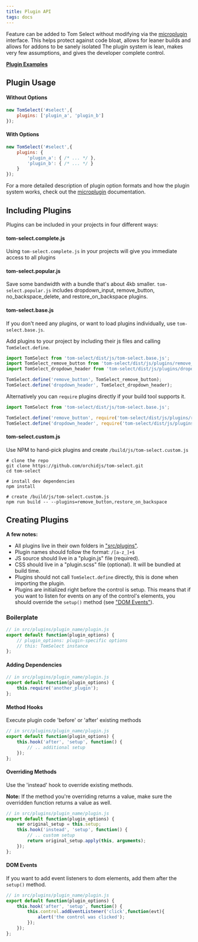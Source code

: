 ```yaml
---
title: Plugin API
tags: docs
---
```


Feature can be added to Tom Select without modifying via the [microplugin](https://github.com/brianreavis/microplugin.js) interface.
This helps protect against code bloat, allows for leaner builds and allows for addons to be sanely isolated
The plugin system is lean, makes very few assumptions, and gives the developer complete control.

**[Plugin Examples](/plugins)**

## Plugin Usage

#### Without Options

```js
new TomSelect('#select',{
	plugins: ['plugin_a', 'plugin_b']
});
```

#### With Options

```js
new TomSelect('#select',{
	plugins: {
		'plugin_a': { /* ... */ },
		'plugin_b': { /* ... */ }
	}
});
```

For a more detailed description of plugin option formats and how the plugin system works, check out the [microplugin](https://github.com/brianreavis/microplugin.js) documentation.


## Including Plugins

Plugins can be included in your projects in four different ways:

#### tom-select.complete.js
Using <code>tom-select.complete.js</code> in your projects will give you immediate access to all plugins

#### tom-select.popular.js
Save some bandwidth with a bundle that's about 4kb smaller. <code>tom-select.popular.js</code> includes dropdown_input, remove_button, no_backspace_delete, and restore_on_backspace plugins.

#### tom-select.base.js
If you don't need any plugins, or want to load plugins individually, use <code>tom-select.base.js</code>.

Add plugins to your project by including their js files and calling `TomSelect.define`.

```js
import TomSelect from 'tom-select/dist/js/tom-select.base.js';
import TomSelect_remove_button from 'tom-select/dist/js/plugins/remove_button.js';
import TomSelect_dropdown_header from 'tom-select/dist/js/plugins/dropdown_header.js';

TomSelect.define('remove_button', TomSelect_remove_button);
TomSelect.define('dropdown_header', TomSelect_dropdown_header);
```

Alternatively you can `require` plugins directly if your build tool supports it.

```js
import TomSelect from 'tom-select/dist/js/tom-select.base.js';

TomSelect.define('remove_button', require('tom-select/dist/js/plugins/remove_button.js'));
TomSelect.define('dropdown_header', require('tom-select/dist/js/plugins/dropdown_header.js'));
```


#### tom-select.custom.js
Use NPM to hand-pick plugins and create <code>/build/js/tom-select.custom.js</code>

```shell
# clone the repo
git clone https://github.com/orchidjs/tom-select.git
cd tom-select

# install dev dependencies
npm install

# create /build/js/tom-select.custom.js
npm run build -- --plugins=remove_button,restore_on_backspace
```

## Creating Plugins

**A few notes:**
- All plugins live in their own folders in ["src/plugins"](https://github.com/orchidjs/tom-select/tree/master/src/plugins).
- Plugin names should follow the format: `/[a-z_]+$`
- JS source should live in a "plugin.js" file (required).
- CSS should live in a "plugin.scss" file (optional). It will be bundled at build time.
- Plugins should not call `TomSelect.define` directly, this is done when importing the plugin.
- Plugins are initialized right before the control is setup.
  This means that if you want to listen for events on any of the control's
  elements, you should override the `setup()` method (see ["DOM Events"](#dom-events)).


### Boilerplate

```js
// in src/plugins/plugin_name/plugin.js
export default function(plugin_options) {
	// plugin_options: plugin-specific options
	// this: TomSelect instance
};
```

#### Adding Dependencies

```js
// in src/plugins/plugin_name/plugin.js
export default function(plugin_options) {
	this.require('another_plugin');
};
```

#### Method Hooks

Execute plugin code 'before' or 'after' existing methods

```js
// in src/plugins/plugin_name/plugin.js
export default function(plugin_options) {
	this.hook('after', 'setup', function() {
		// .. additional setup
	});
};
```

#### Overriding Methods
Use the 'instead' hook to override existing methods.

**Note:** If the method you're overriding returns a value, make sure the
overridden function returns a value as well.

```js
// in src/plugins/plugin_name/plugin.js
export default function(plugin_options) {
	var original_setup = this.setup;
	this.hook('instead', 'setup', function() {
		// .. custom setup
		return original_setup.apply(this, arguments);
	});
};
```


#### DOM Events
If you want to add event listeners to dom elements, add them after the `setup()` method.

```js
// in src/plugins/plugin_name/plugin.js
export default function(plugin_options) {
	this.hook('after', 'setup', function() {
		this.control.addEventListener('click',function(evt){
			alert('the control was clicked');
		});
	});
};
```
